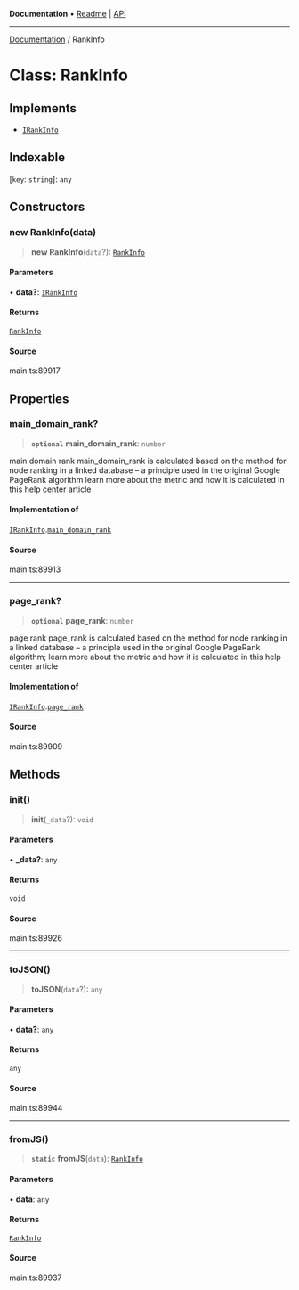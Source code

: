 **Documentation** • [Readme](../README.md) \| [API](../globals.md)

***

[Documentation](../README.md) / RankInfo

# Class: RankInfo

## Implements

- [`IRankInfo`](../interfaces/IRankInfo.md)

## Indexable

 \[`key`: `string`\]: `any`

## Constructors

### new RankInfo(data)

> **new RankInfo**(`data`?): [`RankInfo`](RankInfo.md)

#### Parameters

• **data?**: [`IRankInfo`](../interfaces/IRankInfo.md)

#### Returns

[`RankInfo`](RankInfo.md)

#### Source

main.ts:89917

## Properties

### main\_domain\_rank?

> **`optional`** **main\_domain\_rank**: `number`

main domain rank
main_domain_rank is calculated based on the method for node ranking in a linked database – a principle used in the original Google PageRank algorithm
learn more about the metric and how it is calculated in this help center article

#### Implementation of

[`IRankInfo`](../interfaces/IRankInfo.md).[`main_domain_rank`](../interfaces/IRankInfo.md#main_domain_rank)

#### Source

main.ts:89913

***

### page\_rank?

> **`optional`** **page\_rank**: `number`

page rank
page_rank is calculated based on the method for node ranking in a linked database – a principle used in the original Google PageRank algorithm;
learn more about the metric and how it is calculated in this help center article

#### Implementation of

[`IRankInfo`](../interfaces/IRankInfo.md).[`page_rank`](../interfaces/IRankInfo.md#page_rank)

#### Source

main.ts:89909

## Methods

### init()

> **init**(`_data`?): `void`

#### Parameters

• **\_data?**: `any`

#### Returns

`void`

#### Source

main.ts:89926

***

### toJSON()

> **toJSON**(`data`?): `any`

#### Parameters

• **data?**: `any`

#### Returns

`any`

#### Source

main.ts:89944

***

### fromJS()

> **`static`** **fromJS**(`data`): [`RankInfo`](RankInfo.md)

#### Parameters

• **data**: `any`

#### Returns

[`RankInfo`](RankInfo.md)

#### Source

main.ts:89937

